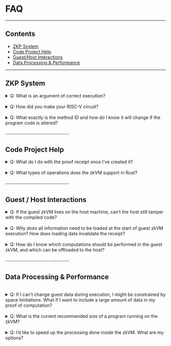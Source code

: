 # FAQ

-------------------------------
## Contents
* [ZKP System](#zkp-system)
* [Code Project Help](#code-project-help)
* [Guest/Host Interactions](#guest--host-interactions)
* [Data Processing & Performance](#data-processing--performance)

-------------------------------


## ZKP System
<details closed>
<summary>Q:
What is an argument of correct execution?
</summary>
<br/>
A:
A zero-knowledge proof (or ZKP) is a protocol allowing ["one party (the prover) [to] prove to another party (the verifier) that a given statement is true [without] conveying any additional information"](https://en.wikipedia.org/wiki/Zero-knowledge_proof). In the specific case of the RISC Zero ZKP system, the prover can run an agreed-upon function F, passing it secret input and generating both a public output and a 'receipt' of F’s correct execution.  The prover can send this receipt to the verifier, who can then check it, and presuming it checks correctly, the verifier can be very sure that prover ran the function correctly and that it produced a specific output. See [our explainer on the RISC Zero ZKP system](explainers/proof-system/proof-system-sequence-diagram.md) for more details.
</details>
 <br/>

<details closed>
<summary>
Q: How did you make your RISC-V circuit?
</summary>
 <br/>

A: The RISC-V circuit is found in step.cpp.inc and is generated by the make-circuit program. It consists of:
* Code to emulate RISC-V, including deciphering internal state and constructing the execution trace.
* Code to evaluate the constraint polynomials that check the execution trace.
* Auxiliary data to support structures such as ‘taps’.

Because the data structures supporting all three of these need to match very carefully, we created a ‘circuit compiler’ program that generates code for all three of these systems.
</details>
<br/>
<details closed>
<summary>
Q:
What exactly is the method ID and how do I know it will change if the program code is altered?
</summary>
 <br/>
 A:
The method ID is the Merkle root for the ‘code’ columns of the proof system. If the ASM changes, then the Merkle root is guaranteed to change by the properties of Merkle trees and it is cryptographically infeasible to create colliding method IDs.
</details>
<br/>
-------------------------------

## Code Project Help


<details closed>
<summary>
Q:
What do I do with the proof receipt once I’ve created it?
</summary>
 <br/>
A:
The receipt can be serialized and sent over the network to the verifier. The verifier does not need to have access to the host code, but they do need:
* The method ID of the program (generated by compiling a binary of the trusted zkVM program)
* Code that runs the receipt.verify() function

 In our code examples, the proof receipt is generated and verified within the same program, but the most common use case is one in which the verification happens on another system.
</details>
<br/>
<details closed>
<summary>
Q: What types of operations does the zkVM support in Rust?
</summary>
<br/>
A: The zkVM currently supports the Rust standard library, but if you run into issues, we recommend using any crates that work with no_std.
</details>
<br/>
-------------------------------

## Guest / Host Interactions
<details closed>
<summary>
Q: If the guest zkVM lives on the host machine, can’t the host still tamper with the compiled code?
</summary>
<br/>
A: Like other zk-STARKs, RISC Zero’s implementation makes it cryptographically infeasable to generate an invalid receipt:
* If the binary is modified, then the receipt’s seal will not match the method ID of the expected binary.
* If the execution is modified, then the execution trace will be invalid.
* If the output is modified, then the journal’s hash will not match the hash recorded in the receipt.
</details>
<br/>
<details closed>
<summary>
Q:  Why does all information need to be loaded at the start of guest zkVM execution? How does loading data invalidate the receipt?
</summary>
 <br/> 
A: 
Data is sent from the host to the guest via a memory map, but data shared this way cannot change during execution. The validity of the proof relies on its ability to guarantee that code executed in the prover has not been modified; we can think of adding live data here as a form of tampering that invalidates the proof transcript.
</details>
<br/>
<details closed>
<summary>
Q:
How do I know which computations should be performed in the guest zkVM, and which can be offloaded to the host?
</summary>
<br/> 
A: If you don't need to perform a computation securely, if others don't rely on it, and if it doesn't produce outputs that others rely on, it can probably be performed outside of the zkVM. However, consider that code run in the RISC Zero zkVM can be shown to behave as expected even on a host that is entirely untrusted. To get the most value out of this guarantee, we recommend dividing the computational labor with an untrusted host in mind. That is, other parties should not need to trust the host's output or operations in order to benefit from the work done in the zkVM.
</details>
<br/>
-------------------------------

## Data Processing & Performance
 <br/>
<details closed>
<summary>
Q:
If I can’t change guest data during execution, I might be constrained by space limitations. What if I want to include a large amount of data in my proof of computation?
</summary>
 <br/>
 
A:
There are workarounds for space limitations if the data is included primarily to ensure that the data’s integrity becomes part of the proof of computation. If the data can be processed externally and just needs to be verifiably unchanged, consider processing data externally and sending a Merkle proof to the guest. If no processing is required, consider generating a SHA of a large dataset.
</details>
 <br/>
 
<details closed>
<summary>
Q:
What is the current recommended size of a program running on the zkVM?
</summary>
<br/>
A:
Although the theoretical maximum size is 128 MB, we recommend that programs be kept no larger than ~1 MB to run on RISC Zero’s current zkVM implementation.
</details>
 <br/>
<details closed>
<summary>
Q:
I’d like to speed up the processing done inside the zkVM. What are my options?
</summary>
 <br/>
A:
For cryptographic operations, it is possible to build ‘accelerator’ circuits such as our implementation of SHA26. Fast cryptography is sufficient to support many ‘DeFi’ applications. For many other applications, it is possible to perform most computation on the host (outside the zkVM) and then verify the results in the zkVM.
</details>
 <br/>
